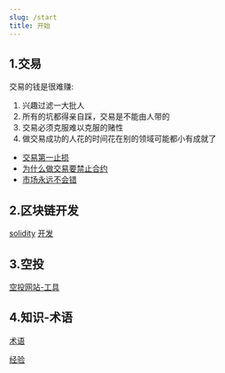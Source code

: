 ```yaml
---
slug: /start
title: 开始
---
```


## 1.交易
交易的钱是很难赚:
1. 兴趣过滤一大批人
2. 所有的坑都得亲自踩，交易是不能由人带的
3. 交易必须克服难以克服的赌性
4. 做交易成功的人花的时间花在别的领域可能都小有成就了
- [交易第一止损](./trader/止损)
- [为什么做交易要禁止合约](./trader/为什么做交易要禁止合约)
- [市场永远不会错](./trader/市场永远不会错)

## 2.区块链开发
[solidity](./solidity/readme)
[开发](./develop/readme)<br/>

## 3.空投
[空投网站-工具](./空投网站-工具)

## 4.知识-术语
[术语](./知识/术语)

[经验](./知识/思维-越是没有成本的越占用你的时间)